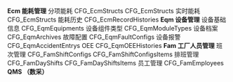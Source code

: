 **Ecm 能耗管理**
分项能耗 CFG_EcmStructs  CFG_EcmStructs 
实时能耗 CFG_EcmStructs 
能耗历史 CFG_EcmRecordHistories
**Eqm 设备管理**
设备基础信息 CFG_EqmEquipments
设备组件类型 CFG_EqmModuleTypes
设备档案 CFG_EqmArchives
故障配置 CFG_EqmFaultConfigs
设备报警 CFG_EqmAccidentEntrys
OEE CFG_EqmOEEHistories
**Fam 工厂人员管理**
班次管理 CFG_FamShiftConfigs CFG_FamShiftConfigsItems
排班管理 CFG_FamDayShifts CFG_FamDayShiftsItems
员工管理 CFG_FamEmployees 
**QMS （数采）**

